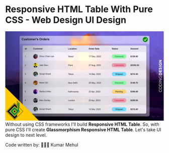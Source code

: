 # Responsive HTML Table With Pure CSS - Web Design UI Design
![HTML Table UI Design](screenshot.jpg)
Without using CSS frameworks I'll build **Responsive HTML Table**. So, with pure CSS I'll  create **Glassmorphism Responsive HTML Table**. Let's take UI design to next level.

Code written by:
👨🏻‍⚕️ Kumar Mehul
